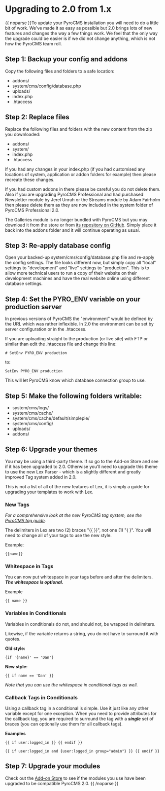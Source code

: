 # Upgrading to 2.0 from 1.x

{{ noparse }}To update your PyroCMS installation you will need to do a little bit of work. We've made it as easy as possible but 2.0 brings lots of new features and changes the way a few things work. We feel that the only way the upgrade could be easier is if we did not change anything, which is not how the PyroCMS team roll.

## Step 1: Backup your config and addons

Copy the following files and folders to a safe location:

* addons/
* system/cms/config/database.php
* uploads/
* index.php
* .htaccess

## Step 2: Replace files

Replace the following files and folders with the new content from the zip you downloaded:

* addons/
* system/
* index.php
* .htaccess

If you had any changes in your index.php (if you had customised any locations of system, application or addon folders for example) then please recreate these changes.

If you had custom addons in there please be careful you do not delete them. Also if you are upgrading PyroCMS Professional and had purchased Newsletter module by Jerel Unruh or the Streams module by Adam Fairholm then please delete them as they are now included in the system folder of PyroCMS Professional 2.0. 

The Galleries module is no longer bundled with PyroCMS but you may download it from the store or from [its repository on GitHub](http://pyrocms.com/pyrocms/galleries). Simply place it back into the addons folder and it will continue operating as usual. 

## Step 3: Re-apply database config

Open your backed-up system/cms/config/database.php file and re-apply the config settings. The file looks different now, but simply copy all "local" settings to "development" and "live" settings to "production". This is to allow more technical users to run a copy of their website on their development machines and have the real website online using different database settings.

## Step 4: Set the PYRO_ENV variable on your production server

In previous versions of PyroCMS the "environment" would be defined by the URL which was rather inflexible. In 2.0 the environment can be set by server configuration or in the .htaccess.

If you are uploading straight to the production (or live site) with FTP or similar than edit the .htaccess file and change this line:

    # SetEnv PYRO_ENV production

to:

    SetEnv PYRO_ENV production

This will let PyroCMS know which database connection group to use.

## Step 5: Make the following folders writable:

* system/cms/logs/
* system/cms/cache/
* system/cms/cache/default/simplepie/
* system/cms/config/
* uploads/
* addons/


## Step 6: Upgrade your themes

You may be using a third-party theme. If so go to the Add-on Store and see if it has been upgraded to 2.0. Otherwise you'll need to upgrade this theme to use the new Lex Parser - which is a slightly different and greatly improved Tag system added in 2.0.

This is not a list of all of the new features of Lex, it is simply a guide for upgrading your templates to work with Lex.

### New Tags

_For a comprehensive look at the new PyroCMS tag system, see the [PyroCMS tag guide](/docs/2.0/basics/pyrocms-tags)._

The delimiters in Lex are two (2) braces "{{ }}", not one (1) "{ }".  You will need to change all of your tags to use the new style.

Example:

    {{name}}

### Whitespace in Tags

You can now put whitespace in your tags before and after the delimiters. ***The whitespace is optional.***

Example

    {{ name }}

### Variables in Conditionals

Variables in conditionals do not, and should not, be wrapped in delimiters.

Likewise, if the variable returns a string, you do not have to surround it with quotes.

**Old style:**

    {if '{name}' == 'Dan'}

**New style:**

    {{ if name == 'Dan' }}

_Note that you can use the whitespace in conditional tags as well._

### Callback Tags in Conditionals

Using a callback tag in a conditional is simple.  Use it just like any other variable except for one exception.  When you need to provide attributes for the callback tag, you are required to surround the tag with a ***single*** set of braces (you can optionally use them for all callback tags).

**Examples**

    {{ if user:logged_in }} {{ endif }}

    {{ if user:logged_in and {user:logged_in group="admin"} }} {{ endif }}

## Step 7: Upgrade your modules

Check out the [Add-on Store](/store) to see if the modules you use have been upgraded to be compatible PyroCMS 2.0.
{{ /noparse }}